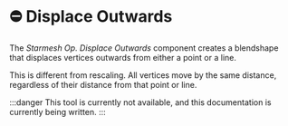 ﻿---
unlisted: true
---
# ⛔ Displace Outwards

The *Starmesh Op. Displace Outwards* component creates a blendshape that displaces vertices outwards from
either a point or a line.

This is different from rescaling. All vertices move by the same distance, regardless of their distance from that point or line.

:::danger
This tool is currently not available, and this documentation is currently being written.
:::
